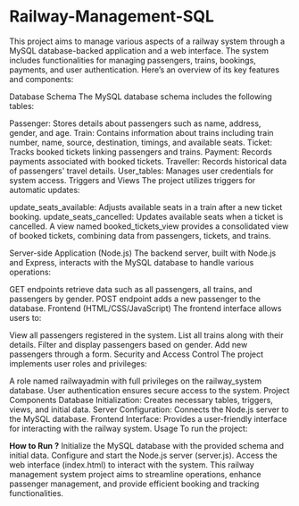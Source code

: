 # Railway-Management-SQL
This project aims to manage various aspects of a railway system through a MySQL database-backed application and a web interface. The system includes functionalities for managing passengers, trains, bookings, payments, and user authentication. Here’s an overview of its key features and components:

Database Schema
The MySQL database schema includes the following tables:

Passenger: Stores details about passengers such as name, address, gender, and age.
Train: Contains information about trains including train number, name, source, destination, timings, and available seats.
Ticket: Tracks booked tickets linking passengers and trains.
Payment: Records payments associated with booked tickets.
Traveller: Records historical data of passengers' travel details.
User_tables: Manages user credentials for system access.
Triggers and Views
The project utilizes triggers for automatic updates:

update_seats_available: Adjusts available seats in a train after a new ticket booking.
update_seats_cancelled: Updates available seats when a ticket is cancelled.
A view named booked_tickets_view provides a consolidated view of booked tickets, combining data from passengers, tickets, and trains.

Server-side Application (Node.js)
The backend server, built with Node.js and Express, interacts with the MySQL database to handle various operations:

GET endpoints retrieve data such as all passengers, all trains, and passengers by gender.
POST endpoint adds a new passenger to the database.
Frontend (HTML/CSS/JavaScript)
The frontend interface allows users to:

View all passengers registered in the system.
List all trains along with their details.
Filter and display passengers based on gender.
Add new passengers through a form.
Security and Access Control
The project implements user roles and privileges:

A role named railwayadmin with full privileges on the railway_system database.
User authentication ensures secure access to the system.
Project Components
Database Initialization: Creates necessary tables, triggers, views, and initial data.
Server Configuration: Connects the Node.js server to the MySQL database.
Frontend Interface: Provides a user-friendly interface for interacting with the railway system.
Usage
To run the project:

**How to Run ?**
Initialize the MySQL database with the provided schema and initial data.
Configure and start the Node.js server (server.js).
Access the web interface (index.html) to interact with the system.
This railway management system project aims to streamline operations, enhance passenger management, and provide efficient booking and tracking functionalities.
